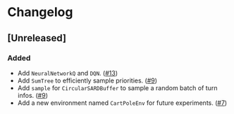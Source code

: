 # Changelog

## [Unreleased]

### Added

- Add `NeuralNetworkQ` and `DQN`. ([#13](https://github.com/Ju-jl/Ju.jl/pull/14))
- Add `SumTree` to efficiently sample priorities. ([#9](https://github.com/Ju-jl/Ju.jl/pull/9))
- Add `sample` for `CircularSARDBuffer` to sample a random batch of turn infos. ([#9](https://github.com/Ju-jl/Ju.jl/pull/9))
- Add a new environment named `CartPoleEnv` for future experiments. ([#7](https://github.com/Ju-jl/Ju.jl/pull/7))